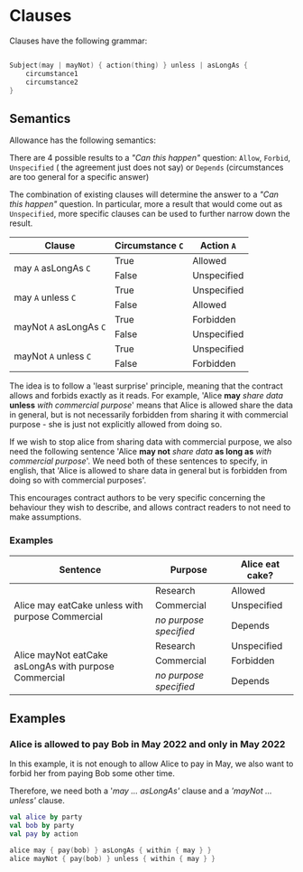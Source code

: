 # Clauses

Clauses have the following grammar:

```kotlin

Subject(may | mayNot) { action(thing) } unless | asLongAs {
    circumstance1
    circumstance2
}
```
## Semantics

Allowance has the following semantics:

There are 4 possible results to a _"Can this happen"_ question: `Allow`, `Forbid`, `Unspecified` (
the agreement just does not say) or `Depends` (circumstances are too general for a specific answer)

The combination of existing clauses will determine the answer to a _"Can this happen"_ question. In
particular, more a result that would come out as `Unspecified`, more specific clauses can be used to
further narrow down the result.
<table>
    <thead>
        <tr>
            <th>Clause</th>
            <th>Circumstance <code>C</code></th>
            <th>Action <code>A</code></th>
        </tr>
    </thead>
    <tbody>
        <tr>
            <td rowspan=2> may <code>A</code> asLongAs <code>C</code> </td>
            <td>True</td>
            <td>Allowed</td>
        </tr>
        <tr>
            <td>False</td>
            <td>Unspecified</td>
        </tr>
        <tr>
            <td rowspan=2> may <code>A</code> unless <code>C</code> </td>
            <td>True</td>
            <td>Unspecified</td>
        </tr>
        <tr>
            <td>False</td>
            <td>Allowed</td>
        </tr>
        <tr>
            <td rowspan=2> mayNot <code>A</code> asLongAs <code>C</code> </td>
            <td>True</td>
            <td>Forbidden</td>
        </tr>
        <tr>
            <td>False</td>
            <td>Unspecified</td>
        </tr>
        <tr>
            <td rowspan=2> mayNot <code>A</code> unless <code>C</code> </td>
            <td>True</td>
            <td>Unspecified</td>
        </tr>
        <tr>
            <td>False</td>
            <td>Forbidden</td>
        </tr>
    </tbody>
</table>

The idea is to follow a 'least surprise' principle, meaning that the contract allows and forbids
exactly as it reads. For example, 'Alice **may** _share data_ **unless** _with commercial purpose_'
means that Alice is allowed share the data in general, but is not necessarily forbidden from sharing
it with commercial purpose - she is just not explicitly allowed from doing so.

If we wish to stop alice from sharing data with commercial purpose, we also need the following
sentence 'Alice **may not** _share data_ **as long as** _with commercial purpose_'. We need both of
these sentences to specify, in english, that 'Alice is allowed to share data in general but is
forbidden from doing so with commercial purposes'.

This encourages contract authors to be very specific concerning the behaviour they wish to describe,
and allows contract readers to not need to make assumptions.

### Examples

<table>
    <thread>
        <tr>
            <th>Sentence</th>
            <th>Purpose</th>
            <th>Alice eat cake?</th>
        </tr>
    </thread>
<tbody>
        <tr>
            <td rowspan=3> Alice may eatCake unless with purpose Commercial </td>
            <td>Research</td>
            <td>Allowed</td>
        </tr>
        <tr>
            <td>Commercial</td>
            <td>Unspecified</td>
        </tr>
        <tr>
            <td><em>no purpose specified</em></td>
            <td>Depends</td>
        </tr>
        <tr>
            <td rowspan=3> Alice mayNot eatCake asLongAs with purpose Commercial </td>
            <td>Research</td>
            <td>Unspecified</td>
        </tr>
        <tr>
            <td>Commercial</td>
            <td>Forbidden</td>
        </tr>
        <tr>
            <td><em>no purpose specified</em></td>
            <td>Depends</td>
        </tr>
</tbody>
</table>


## Examples

### Alice is allowed to pay Bob in May 2022 and only in May 2022

In this example, it is not enough to allow Alice to pay in May, we also want to
forbid her from paying Bob some other time.

Therefore, we need both a '_may ... asLongAs'_ clause and a _'mayNot ... unless'_ clause.

```kotlin
val alice by party
val bob by party
val pay by action

alice may { pay(bob) } asLongAs { within { may } }
alice mayNot { pay(bob) } unless { within { may } }
```

[//]: # (TODO more examples)
